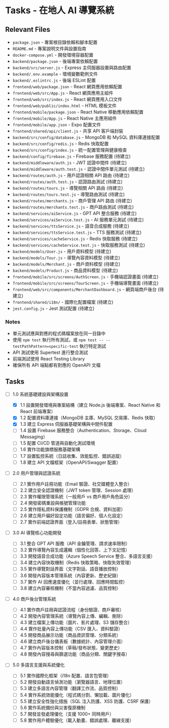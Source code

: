 # Tasks - 在地人 AI 導覽系統

## Relevant Files

- `package.json` - 專案根目錄依賴和腳本配置
- `README.md` - 專案說明文件與設置指南
- `docker-compose.yml` - 開發環境容器配置
- `backend/package.json` - 後端專案依賴配置
- `backend/src/server.js` - Express 主伺服器設置與路由配置
- `backend/.env.example` - 環境變數範例文件
- `backend/.eslintrc.js` - 後端 ESLint 配置
- `frontend/web/package.json` - React 網頁應用依賴配置
- `frontend/web/src/App.js` - React 網頁應用主組件
- `frontend/web/src/index.js` - React 網頁應用入口文件
- `frontend/web/public/index.html` - HTML 模板文件
- `frontend/mobile/package.json` - React Native 移動應用依賴配置
- `frontend/mobile/App.js` - React Native 主應用組件
- `frontend/mobile/app.json` - Expo 配置文件
- `frontend/shared/api/client.js` - 共享 API 客戶端封裝
- `backend/src/config/database.js` - MongoDB 和 MySQL 資料庫連接配置
- `backend/src/config/redis.js` - Redis 快取配置
- `backend/src/config/index.js` - 統一配置管理與健康檢查
- `backend/config/firebase.js` - Firebase 服務配置 (待建立)
- `backend/middleware/auth.js` - JWT 認證中間件 (待建立)
- `backend/middleware/auth.test.js` - 認證中間件單元測試 (待建立)
- `backend/routes/auth.js` - 用戶認證相關 API 路由 (待建立)
- `backend/routes/auth.test.js` - 認證路由測試 (待建立)
- `backend/routes/tours.js` - 導覽相關 API 路由 (待建立)
- `backend/routes/tours.test.js` - 導覽路由測試 (待建立)
- `backend/routes/merchants.js` - 商戶管理 API 路由 (待建立)
- `backend/routes/merchants.test.js` - 商戶路由測試 (待建立)
- `backend/services/aiService.js` - GPT API 整合服務 (待建立)
- `backend/services/aiService.test.js` - AI 服務單元測試 (待建立)
- `backend/services/ttsService.js` - 語音合成服務 (待建立)
- `backend/services/ttsService.test.js` - TTS 服務測試 (待建立)
- `backend/services/cacheService.js` - Redis 快取服務 (待建立)
- `backend/services/cacheService.test.js` - 快取服務測試 (待建立)
- `backend/models/User.js` - 用戶資料模型 (待建立)
- `backend/models/Tour.js` - 導覽內容資料模型 (待建立)
- `backend/models/Merchant.js` - 商戶資料模型 (待建立)
- `backend/models/Product.js` - 商品資料模型 (待建立)
- `frontend/mobile/src/screens/AuthScreen.js` - 手機端認證畫面 (待建立)
- `frontend/mobile/src/screens/TourScreen.js` - 手機端導覽畫面 (待建立)
- `frontend/web/src/components/MerchantDashboard.js` - 網頁端商戶後台 (待建立)
- `frontend/shared/i18n/` - 國際化配置檔案 (待建立)
- `jest.config.js` - Jest 測試配置 (待建立)

### Notes

- 單元測試應與對應的程式碼檔案放在同一目錄中
- 使用 `npm test` 執行所有測試，或 `npm test -- --testPathPattern=specific-test` 執行特定測試
- API 測試使用 Supertest 進行整合測試
- 前端測試使用 React Testing Library
- 確保所有 API 端點都有對應的 OpenAPI 文檔

## Tasks

- [ ] 1.0 系統基礎建設與架構設置

  - [x] 1.1 設置開發環境與專案結構（建立 Node.js 後端專案、React Native 和 React 前端專案）
  - [x] 1.2 配置資料庫連接（MongoDB 主庫、MySQL 交易庫、Redis 快取）
  - [x] 1.3 建立 Express 伺服器基礎架構與中間件配置
  - [ ] 1.4 設置 Firebase 服務整合（Authentication、Storage、Cloud Messaging）
  - [ ] 1.5 配置 CI/CD 管道與自動化測試環境
  - [ ] 1.6 實作功能旗標服務基礎架構
  - [ ] 1.7 設置監控系統（日誌收集、效能監控、錯誤追蹤）
  - [ ] 1.8 建立 API 文檔框架（OpenAPI/Swagger 配置）

- [ ] 2.0 用戶管理與認證系統

  - [ ] 2.1 實作用戶註冊功能（Email 驗證、社交媒體登入整合）
  - [ ] 2.2 建立安全認證機制（JWT token 管理、Session 處理）
  - [ ] 2.3 實作權限管理系統（一般用戶 vs 商戶用戶角色區分）
  - [ ] 2.4 開發密碼重設與帳號管理功能
  - [ ] 2.5 實作隱私資料保護機制（GDPR 合規、資料加密）
  - [ ] 2.6 建立用戶偏好設定功能（語言偏好、個人化設定）
  - [ ] 2.7 實作前端認證界面（登入/註冊表單、狀態管理）

- [ ] 3.0 AI 導覽核心功能開發

  - [ ] 3.1 整合 GPT API 服務（API 金鑰管理、請求速率限制）
  - [ ] 3.2 實作導覽內容生成邏輯（個性化回答、上下文記憶）
  - [ ] 3.3 開發語音合成功能（Azure Speech Service 整合、多語言支援）
  - [ ] 3.4 建立內容快取機制（Redis 快取策略、快取失效管理）
  - [ ] 3.5 實作導覽對話界面（文字對話、語音播放控制）
  - [ ] 3.6 開發內容版本管理系統（內容更新、歷史紀錄）
  - [ ] 3.7 實作 AI 回應速度優化（並行處理、回應時間監控）
  - [ ] 3.8 建立內容審核機制（不當內容過濾、品質控制）

- [ ] 4.0 商戶後台管理系統

  - [ ] 4.1 實作商戶註冊與認證流程（身份驗證、商戶審核）
  - [ ] 4.2 開發內容管理系統（導覽內容上傳、編輯、刪除）
  - [ ] 4.3 建立檔案上傳功能（圖片、影片處理、S3 儲存整合）
  - [ ] 4.4 實作批量內容上傳功能（CSV 匯入、資料驗證）
  - [ ] 4.5 開發商品展示功能（商品資訊管理、分類系統）
  - [ ] 4.6 建立商戶後台儀表板（數據統計、內容管理介面）
  - [ ] 4.7 實作內容版本控制（草稿/發布狀態、變更歷史）
  - [ ] 4.8 開發內容搜尋與篩選功能（商品分類、關鍵字搜尋）

- [ ] 5.0 多語言支援與系統優化
  - [ ] 5.1 實作國際化框架（i18n 配置、語言包管理）
  - [ ] 5.2 開發自動語言偵測功能（瀏覽器語言、地理位置）
  - [ ] 5.3 建立多語言內容管理（翻譯工作流、品質控制）
  - [ ] 5.4 實作系統效能優化（程式碼分割、懶加載、圖片優化）
  - [ ] 5.5 建立安全性強化措施（SQL 注入防護、XSS 防護、CSRF 保護）
  - [ ] 5.6 實作系統備份與災害復原機制
  - [ ] 5.7 開發並發處理優化（支援 1000+ 同時用戶）
  - [ ] 5.8 實作用戶體驗優化（載入動畫、錯誤處理、離線支援）

